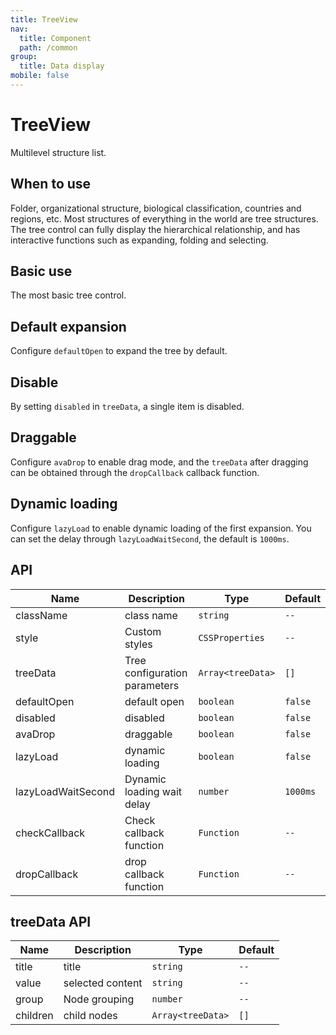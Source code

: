 ```yaml
---
title: TreeView
nav:
  title: Component
  path: /common
group:
  title: Data display
mobile: false
---
```


# TreeView

Multilevel structure list.

## When to use

Folder, organizational structure, biological classification, countries and regions, etc. Most structures of everything in the world are tree structures. The tree control can fully display the hierarchical relationship, and has interactive functions such as expanding, folding and selecting.

## Basic use

The most basic tree control.

<code src="./demos/index1.tsx"></code>

## Default expansion

Configure `defaultOpen` to expand the tree by default.

<code src="./demos/index2.tsx"></code>

## Disable

By setting `disabled` in `treeData`, a single item is disabled.

<code src="./demos/index3.tsx"></code>

## Draggable

Configure `avaDrop` to enable drag mode, and the `treeData` after dragging can be obtained through the `dropCallback` callback function.

<code src="./demos/index4.tsx"></code>

## Dynamic loading

Configure `lazyLoad` to enable dynamic loading of the first expansion. You can set the delay through `lazyLoadWaitSecond`, the default is `1000ms`.

<code src="./demos/index5.tsx"></code>

## API

| Name               | Description                   | Type              | Default  |
| ------------------ | ----------------------------- | ----------------- | -------- |
| className          | class name                    | `string`          | `--`     |
| style              | Custom styles                 | `CSSProperties`   | `--`     |
| treeData           | Tree configuration parameters | `Array<treeData>` | `[]`     |
| defaultOpen        | default open                  | `boolean`         | `false`  |
| disabled           | disabled                      | `boolean`         | `false`  |
| avaDrop            | draggable                     | `boolean`         | `false`  |
| lazyLoad           | dynamic loading               | `boolean`         | `false`  |
| lazyLoadWaitSecond | Dynamic loading wait delay    | `number`          | `1000ms` |
| checkCallback      | Check callback function       | `Function`        | `--`     |
| dropCallback       | drop callback function        | `Function`        | `--`     |

## treeData API

| Name     | Description      | Type              | Default |
| -------- | ---------------- | ----------------- | ------- |
| title    | title            | `string`          | `--`    |
| value    | selected content | `string`          | `--`    |
| group    | Node grouping    | `number`          | `--`    |
| children | child nodes      | `Array<treeData>` | `[]`    |
